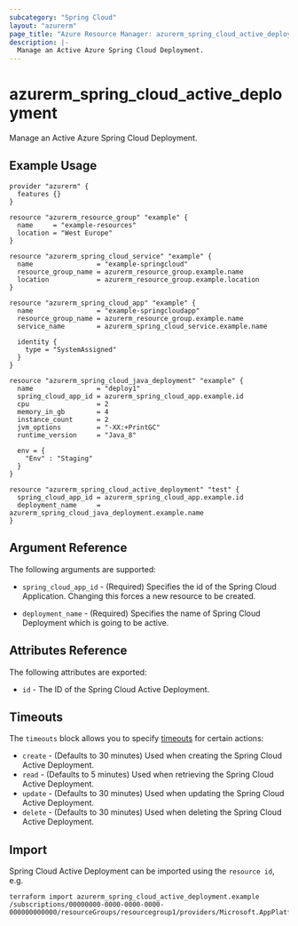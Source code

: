 ```yaml
---
subcategory: "Spring Cloud"
layout: "azurerm"
page_title: "Azure Resource Manager: azurerm_spring_cloud_active_deployment"
description: |-
  Manage an Active Azure Spring Cloud Deployment.
---
```


# azurerm_spring_cloud_active_deployment

Manage an Active Azure Spring Cloud Deployment.

## Example Usage

```hcl
provider "azurerm" {
  features {}
}

resource "azurerm_resource_group" "example" {
  name     = "example-resources"
  location = "West Europe"
}

resource "azurerm_spring_cloud_service" "example" {
  name                = "example-springcloud"
  resource_group_name = azurerm_resource_group.example.name
  location            = azurerm_resource_group.example.location
}

resource "azurerm_spring_cloud_app" "example" {
  name                = "example-springcloudapp"
  resource_group_name = azurerm_resource_group.example.name
  service_name        = azurerm_spring_cloud_service.example.name

  identity {
    type = "SystemAssigned"
  }
}

resource "azurerm_spring_cloud_java_deployment" "example" {
  name                = "deploy1"
  spring_cloud_app_id = azurerm_spring_cloud_app.example.id
  cpu                 = 2
  memory_in_gb        = 4
  instance_count      = 2
  jvm_options         = "-XX:+PrintGC"
  runtime_version     = "Java_8"

  env = {
    "Env" : "Staging"
  }
}

resource "azurerm_spring_cloud_active_deployment" "test" {
  spring_cloud_app_id = azurerm_spring_cloud_app.example.id
  deployment_name     = azurerm_spring_cloud_java_deployment.example.name
}
```

## Argument Reference

The following arguments are supported:

* `spring_cloud_app_id` - (Required) Specifies the id of the Spring Cloud Application. Changing this forces a new resource to be created.

* `deployment_name` - (Required) Specifies the name of Spring Cloud Deployment which is going to be active.

## Attributes Reference

The following attributes are exported:

* `id` - The ID of the Spring Cloud Active Deployment.

## Timeouts

The `timeouts` block allows you to specify [timeouts](https://www.terraform.io/docs/configuration/resources.html#timeouts) for certain actions:

* `create` - (Defaults to 30 minutes) Used when creating the Spring Cloud Active Deployment.
* `read` - (Defaults to 5 minutes) Used when retrieving the Spring Cloud Active Deployment.
* `update` - (Defaults to 30 minutes) Used when updating the Spring Cloud Active Deployment.
* `delete` - (Defaults to 30 minutes) Used when deleting the Spring Cloud Active Deployment.

## Import

Spring Cloud Active Deployment can be imported using the `resource id`, e.g.

```shell
terraform import azurerm_spring_cloud_active_deployment.example /subscriptions/00000000-0000-0000-0000-000000000000/resourceGroups/resourcegroup1/providers/Microsoft.AppPlatform/Spring/service1/apps/app1
```
